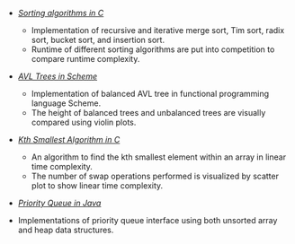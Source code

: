 - [*Sorting algorithms in C*](https://github.com/austinyu/CSC301-sorting)
  - Implementation of recursive and iterative merge sort, Tim sort, radix sort, bucket sort, and insertion sort.  
  - Runtime of different sorting algorithms are put into competition to compare runtime complexity. 

- [*AVL Trees in Scheme*](https://github.com/austinyu/CSC301-AVL-Tree) 
  - Implementation of balanced AVL tree in functional programming language Scheme. 
  - The height of balanced trees and unbalanced trees are visually compared using violin plots.
- [*Kth Smallest Algorithm in C*](https://github.com/austinyu/CSC301-kth-smallest-elements) 
  - An algorithm to find the kth smallest element within an array in linear time complexity. 
  - The number of swap operations performed is visualized by scatter plot to show linear time complexity. 

-  [*Priority Queue in Java*](https://github.com/austinyu/CSC301-priority-queue)
  - Implementations of priority queue interface using both unsorted array and heap data structures.